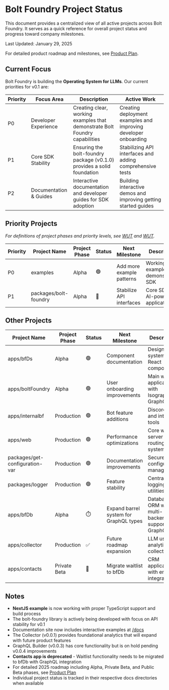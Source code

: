 # Bolt Foundry Project Status

This document provides a centralized view of all active projects across Bolt
Foundry. It serves as a quick reference for overall project status and progress
toward company milestones.

Last Updated: January 29, 2025

For detailed product roadmap and milestones, see [Product Plan](/404.md).

## Current Focus

Bolt Foundry is building the **Operating System for LLMs**. Our current
priorities for v0.1 are:

| Priority | Focus Area             | Description                                                                 | Active Work                                                     |
| -------- | ---------------------- | --------------------------------------------------------------------------- | --------------------------------------------------------------- |
| P0       | Developer Experience   | Creating clear, working examples that demonstrate Bolt Foundry capabilities | Creating deployment examples and improving developer onboarding |
| P1       | Core SDK Stability     | Ensuring the bolt-foundry package (v0.1.0) provides a solid foundation      | Stabilizing API interfaces and adding comprehensive tests       |
| P2       | Documentation & Guides | Interactive documentation and developer guides for SDK adoption             | Building interactive demos and improving getting started guides |

## Priority Projects

_For definitions of project phases and priority levels, see [WUT](/404.md) and
[WUT](/404.md)._

| Priority | Project Name          | Project Phase | Status | Next Milestone            | Description                          | References                                                                                           |
| -------- | --------------------- | ------------- | ------ | ------------------------- | ------------------------------------ | ---------------------------------------------------------------------------------------------------- |
| P0       | examples              | Alpha         | 🟢     | Add more example patterns | Working examples demonstrating SDK   | [README](../../docs/guides/README.md), [NextJS](../../docs/guides/README.md)                         |
| P1       | packages/bolt-foundry | Alpha         | 🚀     | Stabilize API interfaces  | Core SDK for AI-powered applications | [NPM](https://www.npmjs.com/package/@bolt-foundry/bolt-foundry), [Docs](../../docs/guides/README.md) |

## Other Projects

| Project Name                   | Project Phase | Status | Next Milestone                         | Description                                       | References                                                               |
| ------------------------------ | ------------- | ------ | -------------------------------------- | ------------------------------------------------- | ------------------------------------------------------------------------ |
| apps/bfDs                      | Alpha         | 🟢     | Component documentation                | Design system with React components               | [Components](/404.md)                                                    |
| apps/boltFoundry               | Alpha         | 🟢     | User onboarding improvements           | Main web application with Isograph GraphQL        | [Routes](/404.md), [Docs](https://boltfoundry.com/docs)                  |
| apps/internalbf                | Production    | 🟢     | Bot feature additions                  | Discord bot and internal tools                    | [Code](/404.md)                                                          |
| apps/web                       | Production    | 🟢     | Performance optimizations              | Core web server and routing system                | [Web server](/404.md)                                                    |
| packages/get-configuration-var | Production    | 🟢     | Documentation improvements             | Secure configuration management                   | [NPM](https://www.npmjs.com/package/@bolt-foundry/get-configuration-var) |
| packages/logger                | Production    | 🟢     | Feature stability                      | Centralized logging utilities                     | [NPM](https://www.npmjs.com/package/@bolt-foundry/logger)                |
| apps/bfDb                      | Alpha         | ⏱️     | Expand barrel system for GraphQL types | Database ORM with multi-backend support & GraphQL | [README](../../apps/bfDb/memos/guides/data-model.md), [GraphQL](/404.md) |
| apps/collector                 | Production    | ✅     | Future roadmap expansion               | LLM usage analytics collector                     | [Status](../../apps/collector/memos/guides/status.md)                    |
| apps/contacts                  | Private Beta  | 🚫     | Migrate waitlist to bfDb               | CRM application with email integration            | [Server](/404.md)                                                        |

## Notes

- **NextJS example** is now working with proper TypeScript support and build
  process
- The bolt-foundry library is actively being developed with focus on API
  stability for v0.1
- Documentation site now includes interactive examples at
  [/docs](https://boltfoundry.com/docs)
- The Collector (v0.0.1) provides foundational analytics that will expand with
  future product features
- GraphQL Builder (v0.0.3) has core functionality but is on hold pending v0.0.4
  improvements
- **Contacts app is deprecated** - Waitlist functionality needs to be migrated
  to bfDb with GraphQL integration
- For detailed 2025 roadmap including Alpha, Private Beta, and Public Beta
  phases, see [Product Plan](/404.md)
- Individual project status is tracked in their respective docs directories when
  available
